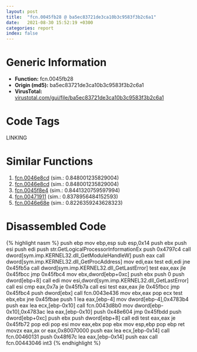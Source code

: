 ```yaml
---
layout: post
title:  "fcn.0045fb28 @ ba5ec83721de3ca10b3c9583f3b2c6a1"
date:   2021-08-30 15:52:19 +0300
categories: report
index: false
---
```


# Generic Information
- **Function:** fcn.0045fb28
- **Origin (md5):** ba5ec83721de3ca10b3c9583f3b2c6a1
- **VirusTotal:** [virustotal.com/gui/file/ba5ec83721de3ca10b3c9583f3b2c6a1][virustotal_ref]

# Code Tags
<span class="tag" id="LINKING">LINKING</span>


# Similar Functions

1. [fcn.0046e8cd][similar_1_ref] (sim.: 0.848001235829004)
2. [fcn.0046e8cd][similar_2_ref] (sim.: 0.848001235829004)
3. [fcn.0045f8e4][similar_3_ref] (sim.: 0.8441320759597994)
4. [fcn.00471911][similar_4_ref] (sim.: 0.8378956484152593)
5. [fcn.0046e68e][similar_5_ref] (sim.: 0.8226359243628323)


# Disassembled Code

{% highlight nasm %}
push ebp
mov ebp,esp
sub esp,0x14
push ebx
push esi
push edi
push str.GetLogicalProcessorInformationEx
push 0x4797c4
call dword[sym.imp.KERNEL32.dll_GetModuleHandleW]
push eax
call dword[sym.imp.KERNEL32.dll_GetProcAddress]
mov edi,eax
test edi,edi
jne 0x45fb5a
call dword[sym.imp.KERNEL32.dll_GetLastError]
test eax,eax
jle 0x45fbcc
jmp 0x45fbc4
mov ebx,dword[ebp+0xc]
push ebx
push 0
push dword[ebp+8]
call edi
mov esi,dword[sym.imp.KERNEL32.dll_GetLastError]
call esi
cmp eax,0x7a
je 0x45fb7a
call esi
test eax,eax
jle 0x45fbcc
jmp 0x45fbc4
push dword[ebx]
call fcn.0043e436
mov ebx,eax
pop ecx
test ebx,ebx
jne 0x45fbae
push 1
lea eax,[ebp-4]
mov dword[ebp-4],0x4783b4
push eax
lea ecx,[ebp-0x10]
call fcn.0043d8b0
mov dword[ebp-0x10],0x4783ac
lea eax,[ebp-0x10]
push 0x48e604
jmp 0x45fbdd
push dword[ebp+0xc]
push ebx
push dword[ebp+8]
call edi
test eax,eax
je 0x45fb72
pop edi
pop esi
mov eax,ebx
pop ebx
mov esp,ebp
pop ebp
ret 
movzx eax,ax
or eax,0x80070000
push eax
lea ecx,[ebp-0x14]
call fcn.00460131
push 0x48f67c
lea eax,[ebp-0x14]
push eax
call fcn.00443046
int3 
{% endhighlight %}


[similar_1_ref]: /report/fcn.0046e8cd@27ac6b5c7fa1ad11790cdc733c25a701
[similar_2_ref]: /report/fcn.0046e8cd@9b5524245506621a9773176393787e61
[similar_3_ref]: /report/fcn.0045f8e4@ba5ec83721de3ca10b3c9583f3b2c6a1
[similar_4_ref]: /report/fcn.00471911@ba63c5f75a2177720b184529dbf918cf
[similar_5_ref]: /report/fcn.0046e68e@27ac6b5c7fa1ad11790cdc733c25a701
[virustotal_ref]: https://www.virustotal.com/gui/file/ba5ec83721de3ca10b3c9583f3b2c6a1